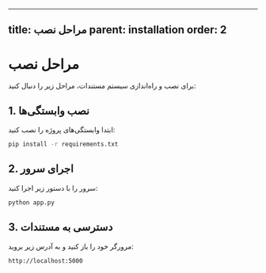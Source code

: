  ---
title: مراحل نصب
parent: installation
order: 2
---

# مراحل نصب

برای نصب و راه‌اندازی سیستم مستندات، مراحل زیر را دنبال کنید:

## 1. نصب وابستگی‌ها

ابتدا وابستگی‌های پروژه را نصب کنید:

``` bash
pip install -r requirements.txt
```

## 2. اجرای سرور

سرور را با دستور زیر اجرا کنید:

``` bash
python app.py
```

## 3. دسترسی به مستندات

مرورگر خود را باز کنید و به آدرس زیر بروید:

```
http://localhost:5000
```